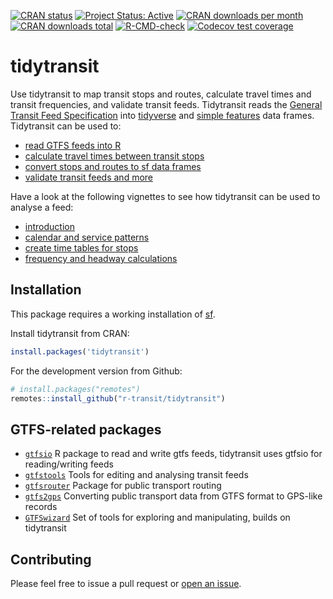 [![CRAN status](https://www.r-pkg.org/badges/version/tidytransit)](https://cran.r-project.org/package=tidytransit/)
[![Project Status: Active](https://www.repostatus.org/badges/latest/active.svg)](https://www.repostatus.org/#active) 
[![CRAN downloads per month](https://cranlogs.r-pkg.org/badges/tidytransit)](https://cran.r-project.org/package=tidytransit)
[![CRAN downloads total](https://cranlogs.r-pkg.org/badges/grand-total/tidytransit?color=lightgrey)](https://cran.r-project.org/package=tidytransit)
[![R-CMD-check](https://github.com/r-transit/tidytransit/actions/workflows/R-CMD-check.yaml/badge.svg)](https://github.com/r-transit/tidytransit/actions/workflows/R-CMD-check.yaml)
[![Codecov test coverage](https://codecov.io/gh/r-transit/tidytransit/graph/badge.svg)](https://app.codecov.io/gh/r-transit/tidytransit)

# tidytransit

Use tidytransit to map transit stops and routes, calculate travel times and transit
frequencies, and validate transit feeds. Tidytransit reads the 
[General Transit Feed Specification](https://gtfs.org/) into 
[tidyverse](https://tibble.tidyverse.org/) and 
[simple features](https://en.wikipedia.org/wiki/Simple_Features) data frames. 
Tidytransit can be used to:

- [read GTFS feeds into R](https://r-transit.github.io/tidytransit/reference/read_gtfs.html)
- [calculate travel times between transit stops](https://r-transit.github.io/tidytransit/reference/travel_times.html)
- [convert stops and routes to sf data frames](https://r-transit.github.io/tidytransit/reference/gtfs_as_sf.html)
- [validate transit feeds and more](https://r-transit.github.io/tidytransit/reference/index.html)

Have a look at the following vignettes to see how tidytransit can be used to analyse a feed:

- [introduction](https://r-transit.github.io/tidytransit/articles/introduction.html) 
- [calendar and service patterns](https://r-transit.github.io/tidytransit/articles/servicepatterns.html)
- [create time tables for stops](https://r-transit.github.io/tidytransit/articles/timetable.html)
- [frequency and headway calculations](https://r-transit.github.io/tidytransit/articles/frequency.html)  

## Installation

This package requires a working installation of [sf](https://github.com/r-spatial/sf#installing).

Install tidytransit from CRAN:

``` r
install.packages('tidytransit')
```

For the development version from Github:

```r
# install.packages("remotes")
remotes::install_github("r-transit/tidytransit")
```

## GTFS-related packages

- [`gtfsio`](https://github.com/r-transit/gtfsio) R package to read and write gtfs feeds, tidytransit uses gtfsio for reading/writing feeds
- [`gtfstools`](https://github.com/ipeaGIT/gtfstools) Tools for editing and analysing transit feeds
- [`gtfsrouter`](https://github.com/UrbanAnalyst/gtfsrouter) Package for public transport routing 
- [`gtfs2gps`](https://github.com/ipeaGIT/gtfs2gps) Converting public transport data from GTFS format to GPS-like records
- [`GTFSwizard`](https://github.com/nelsonquesado/GTFSwizard) Set of tools for exploring and manipulating, builds on tidytransit

## Contributing

Please feel free to issue a pull request or [open an issue](https://github.com/r-transit/tidytransit/issues/new).
